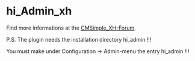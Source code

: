 # hi_Admin_xh

Find more informations at the [CMSimple_XH-Forum](https://cmsimpleforum.com/viewtopic.php?f=16&t=7730).
 
P.S. The plugin needs the installation directory hi_admin  !!!

You must make under Configuration -> Admin-menu the entry hi_admin !!!
